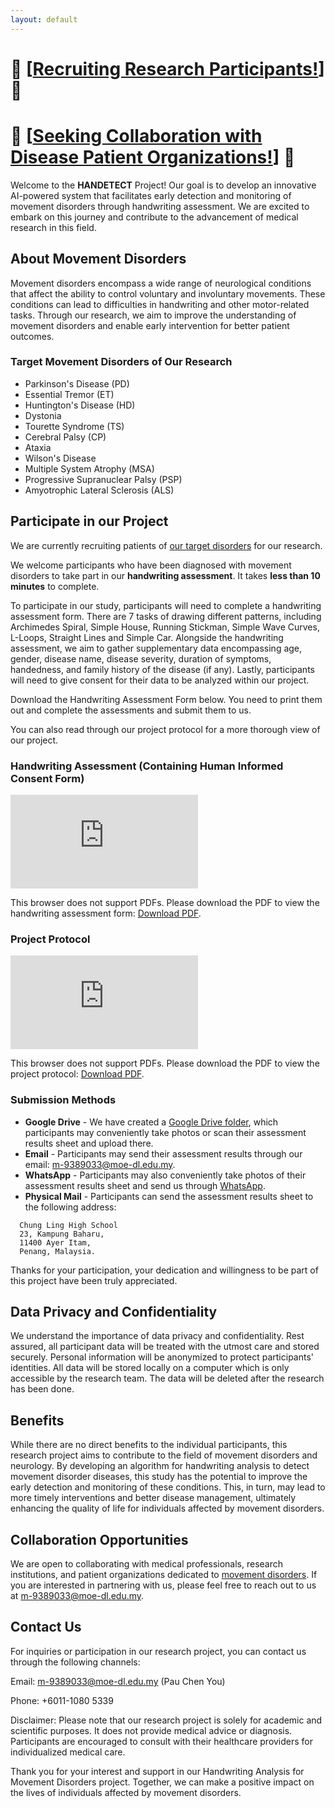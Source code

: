 ```yaml
---
layout: default
---
```


<link rel="shortcut icon" type="image/x-icon" href="favicon.ico?">

# 📢 [[Recruiting Research Participants!](https://handetect.github.io/#participate-in-our-project)] 📢
# 📢 [[Seeking Collaboration with Disease Patient Organizations!](https://handetect.github.io/#collaboration-opportunities)] 📢

Welcome to the **HANDETECT** Project! Our goal is to develop an innovative AI-powered system that facilitates early detection and monitoring of movement disorders through handwriting assessment. We are excited to embark on this journey and contribute to the advancement of medical research in this field.

## About Movement Disorders
Movement disorders encompass a wide range of neurological conditions that affect the ability to control voluntary and involuntary movements. These conditions can lead to difficulties in handwriting and other motor-related tasks. Through our research, we aim to improve the understanding of movement disorders and enable early intervention for better patient outcomes.

### Target Movement Disorders of Our Research
- Parkinson's Disease (PD)
- Essential Tremor (ET)
- Huntington's Disease (HD)
- Dystonia
- Tourette Syndrome (TS)
- Cerebral Palsy (CP)
- Ataxia
- Wilson's Disease
- Multiple System Atrophy (MSA)
- Progressive Supranuclear Palsy (PSP)
- Amyotrophic Lateral Sclerosis (ALS)


## Participate in our Project
We are currently recruiting patients of [our target disorders](https://handetect.github.io/#target-movement-disorders-of-our-research) for our research.

We welcome participants who have been diagnosed with movement disorders to take part in our **handwriting assessment**. It takes **less than 10 minutes** to complete.

To participate in our study, participants will need to complete a handwriting assessment form. There are 7 tasks of drawing different patterns, including Archimedes Spiral, Simple House, Running Stickman, Simple Wave Curves, L-Loops, Straight Lines and Simple Car. Alongside the handwriting assessment, we aim to gather supplementary data encompassing age, gender, disease name, disease severity, duration of symptoms, handedness, and family history of the disease (if any). Lastly, participants will need to give consent for their data to be analyzed within our project.

Download the Handwriting Assessment Form below. You need to print them out and complete the assessments and submit them to us.

You can also read through our project protocol for a more thorough view of our project.

### Handwriting Assessment (Containing Human Informed Consent Form)
<object data="https://handetect.github.io/Handwriting%20Assessment.pdf" type="application/pdf" width="700px" height="700px">
    <embed src="https://handetect.github.io/Handwriting%20Assessment%20Form.pdf">
        <p>This browser does not support PDFs. Please download the PDF to view the handwriting assessment form: <a href="https://handetect.github.io/Handwriting%20Assessment%20Form.pdf">Download PDF</a>.</p>
    </embed>
</object>


### Project Protocol
<object data="https://handetect.github.io/Project%20Protocol.pdf" type="application/pdf" width="700px" height="700px">
    <embed src="https://handetect.github.io/Project%20Protocol.pdf">
        <p>This browser does not support PDFs. Please download the PDF to view the project protocol: <a href="https://handetect.github.io/Project%20Protocol.pdf">Download PDF</a>.</p>
    </embed>
</object>


### Submission Methods
- **Google Drive** - We have created a [Google Drive folder](https://drive.google.com/drive/folders/1Cp5E0S7IIdw1-g_QHG-_dboe4Bo9RvrM?usp=sharing), which participants may conveniently take photos or scan their assessment results sheet and upload there.
- **Email** - Participants may send their assessment results through our email: <m-9389033@moe-dl.edu.my>.
- **WhatsApp** - Participants may also conveniently take photos of their assessment results sheet and send us through [WhatsApp](https://api.whatsapp.com/send?phone=601110805339).
- **Physical Mail** - Participants can send the assessment results sheet to the following address:
```
  Chung Ling High School
  23, Kampung Baharu,
  11400 Ayer Itam,
  Penang, Malaysia.
```

Thanks for your participation, your dedication and willingness to be part of this project have been truly appreciated.

## Data Privacy and Confidentiality
We understand the importance of data privacy and confidentiality. Rest assured, all participant data will be treated with the utmost care and stored securely. Personal information will be anonymized to protect participants' identities. All data will be stored locally on a computer which is only accessible by the research team. The data will be deleted after the research has been done.

## Benefits 
While there are no direct benefits to the individual participants, this research project aims to contribute to the field of movement disorders and neurology. By developing an algorithm for handwriting analysis to detect movement disorder diseases, this study has the potential to improve the early detection and monitoring of these conditions. This, in turn, may lead to more timely interventions and better disease management, ultimately enhancing the quality of life for individuals affected by movement disorders.

## Collaboration Opportunities
We are open to collaborating with medical professionals, research institutions, and patient organizations dedicated to [movement disorders](https://handetect.github.io/#target-movement-disorders-of-our-research). If you are interested in partnering with us, please feel free to reach out to us at <m-9389033@moe-dl.edu.my>.

## Contact Us
For inquiries or participation in our research project, you can contact us through the following channels:

Email: <m-9389033@moe-dl.edu.my> (Pau Chen You)

Phone: +6011-1080 5339

Disclaimer:
Please note that our research project is solely for academic and scientific purposes. It does not provide medical advice or diagnosis. Participants are encouraged to consult with their healthcare providers for individualized medical care.

Thank you for your interest and support in our Handwriting Analysis for Movement Disorders project. Together, we can make a positive impact on the lives of individuals affected by movement disorders.





